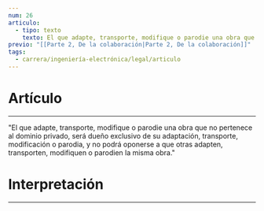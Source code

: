 ```yaml
---
num: 26
articulo:
  - tipo: texto
    texto: El que adapte, transporte, modifique o parodie una obra que no pertenece al dominio privado, será dueño exclusivo de su adaptación, transporte, modificación o parodia, y no podrá oponerse a que otras adapten, transporten, modifiquen o parodien la misma obra.
previo: "[[Parte 2, De la colaboración|Parte 2, De la colaboración]]"
tags:
  - carrera/ingeniería-electrónica/legal/articulo
---
```

# Artículo
---
"El que adapte, transporte, modifique o parodie una obra que no pertenece al dominio privado, será dueño exclusivo de su adaptación, transporte, modificación o parodia, y no podrá oponerse a que otras adapten, transporten, modifiquen o parodien la misma obra."

# Interpretación
---
